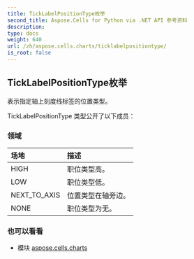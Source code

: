 ```yaml
---
title: TickLabelPositionType枚举
second_title: Aspose.Cells for Python via .NET API 参考资料
description:
type: docs
weight: 640
url: /zh/aspose.cells.charts/ticklabelpositiontype/
is_root: false
---
```

## TickLabelPositionType枚举
表示指定轴上刻度线标签的位置类型。



TickLabelPositionType 类型公开了以下成员：

### 领域
|场地|描述|
| :- | :- |
| HIGH |职位类型高。|
| LOW |职位类型低。|
| NEXT_TO_AXIS |位置类型在轴旁边。|
| NONE |职位类型为无。|



### 也可以看看
* 模块 [aspose.cells.charts](..)
